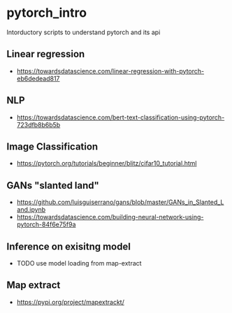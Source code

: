 # pytorch_intro
Intorductory scripts to understand pytorch and its api

## Linear regression
* https://towardsdatascience.com/linear-regression-with-pytorch-eb6dedead817

## NLP
* https://towardsdatascience.com/bert-text-classification-using-pytorch-723dfb8b6b5b

## Image Classification
* https://pytorch.org/tutorials/beginner/blitz/cifar10_tutorial.html

## GANs "slanted land"
* https://github.com/luisguiserrano/gans/blob/master/GANs_in_Slanted_Land.ipynb
* https://towardsdatascience.com/building-neural-network-using-pytorch-84f6e75f9a

## Inference on exisitng model
* TODO use model loading from map-extract

## Map extract
* https://pypi.org/project/mapextrackt/
